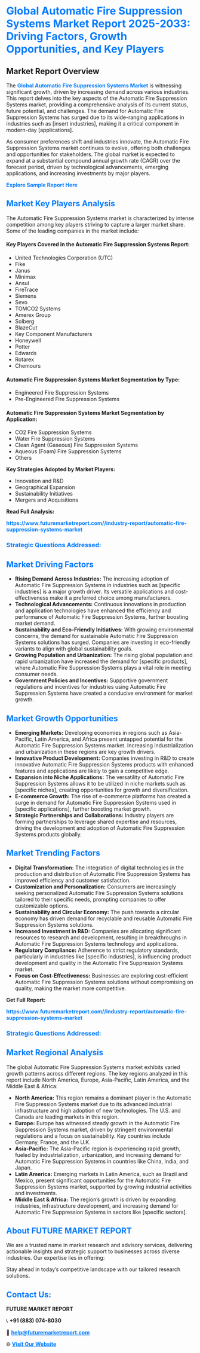 <h1 style="color: #007BFF;">Global Automatic Fire Suppression Systems Market Report 2025-2033: Driving Factors, Growth Opportunities, and Key Players</h1>

<section id="overview">
<h2>Market Report Overview</h2>
<p>The <a href="https://www.futuremarketreport.com//industry-report/automatic-fire-suppression-systems-market" style="color: #007BFF; text-decoration: none;"><strong>Global Automatic Fire Suppression Systems Market</strong></a> is witnessing significant growth, driven by increasing demand across various industries. This report delves into the key aspects of the Automatic Fire Suppression Systems market, providing a comprehensive analysis of its current status, future potential, and challenges. The demand for Automatic Fire Suppression Systems has surged due to its wide-ranging applications in industries such as [insert industries], making it a critical component in modern-day [applications].</p>
<p>As consumer preferences shift and industries innovate, the Automatic Fire Suppression Systems market continues to evolve, offering both challenges and opportunities for stakeholders. The global market is expected to expand at a substantial compound annual growth rate (CAGR) over the forecast period, driven by technological advancements, emerging applications, and increasing investments by major players.</p>
</section>

<section id="overview">
<p><a href="https://www.futuremarketreport.com//request-sample/reportId=88390" style="color: #007BFF; text-decoration: none;"><strong>Explore Sample Report Here</strong></a></p>
</section>

<section id="key-players">
<h2 style="color: #007BFF;">Market Key Players Analysis</h2>
<p>The Automatic Fire Suppression Systems market is characterized by intense competition among key players striving to capture a larger market share. Some of the leading companies in the market include:</p>
<h4>Key Players Covered in the Automatic Fire Suppression Systems Report:</h4>
<ul><li>United Technologies Corporation (UTC)</li><li>Fike</li><li>Janus</li><li>Minimax</li><li>Ansul</li><li>FireTrace</li><li>Siemens</li><li>Sevo</li><li>TOMCO2 Systems</li><li>Amerex Group</li><li>Solberg</li><li>BlazeCut</li><li>Key Component Manufacturers</li><li>Honeywell</li><li>Potter</li><li>Edwards</li><li>Rotarex</li><li>Chemours</li></ul>
<h4>Automatic Fire Suppression Systems Market Segmentation by Type:</h4>
<ul><li>Engineered Fire Suppression Systems</li><li>Pre-Engineered Fire Suppression Systems</li></ul>

<h4>Automatic Fire Suppression Systems Market Segmentation by Application:</h4>
<ul><li>CO2 Fire Suppression Systems</li><li>Water Fire Suppression Systems</li><li>Clean Agent (Gaseous) Fire Suppression Systems</li><li>Aqueous (Foam) Fire Suppression Systems</li><li>Others</li></ul>
<p><strong>Key Strategies Adopted by Market Players:</strong></p>
<ul>
<li>Innovation and R&D</li>
<li>Geographical Expansion</li>
<li>Sustainability Initiatives</li>
<li>Mergers and Acquisitions</li>
</ul>
</section>

<section>
<p><strong>Read Full Analysis: </strong></p><a href="https://www.futuremarketreport.com//industry-report/automatic-fire-suppression-systems-market" style="color: #007BFF; text-decoration: none;"><strong>https://www.futuremarketreport.com//industry-report/automatic-fire-suppression-systems-market</strong></a>
<h3 style="color: #007BFF;">Strategic Questions Addressed:</h3>
</section>

<section id="driving-factors">
<h2 style="color: #007BFF;">Market Driving Factors</h2>
<ul>
<li><strong>Rising Demand Across Industries:</strong> The increasing adoption of Automatic Fire Suppression Systems in industries such as [specific industries] is a major growth driver. Its versatile applications and cost-effectiveness make it a preferred choice among manufacturers.</li>
<li><strong>Technological Advancements:</strong> Continuous innovations in production and application technologies have enhanced the efficiency and performance of Automatic Fire Suppression Systems, further boosting market demand.</li>
<li><strong>Sustainability and Eco-Friendly Initiatives:</strong> With growing environmental concerns, the demand for sustainable Automatic Fire Suppression Systems solutions has surged. Companies are investing in eco-friendly variants to align with global sustainability goals.</li>
<li><strong>Growing Population and Urbanization:</strong> The rising global population and rapid urbanization have increased the demand for [specific products], where Automatic Fire Suppression Systems plays a vital role in meeting consumer needs.</li>
<li><strong>Government Policies and Incentives:</strong> Supportive government regulations and incentives for industries using Automatic Fire Suppression Systems have created a conducive environment for market growth.</li>
</ul>
</section>

<section id="growth-opportunities">
<h2 style="color: #007BFF;">Market Growth Opportunities</h2>
<ul>
<li><strong>Emerging Markets:</strong> Developing economies in regions such as Asia-Pacific, Latin America, and Africa present untapped potential for the Automatic Fire Suppression Systems market. Increasing industrialization and urbanization in these regions are key growth drivers.</li>
<li><strong>Innovative Product Development:</strong> Companies investing in R&D to create innovative Automatic Fire Suppression Systems products with enhanced features and applications are likely to gain a competitive edge.</li>
<li><strong>Expansion into Niche Applications:</strong> The versatility of Automatic Fire Suppression Systems allows it to be utilized in niche markets such as [specific niches], creating opportunities for growth and diversification.</li>
<li><strong>E-commerce Growth:</strong> The rise of e-commerce platforms has created a surge in demand for Automatic Fire Suppression Systems used in [specific applications], further boosting market growth.</li>
<li><strong>Strategic Partnerships and Collaborations:</strong> Industry players are forming partnerships to leverage shared expertise and resources, driving the development and adoption of Automatic Fire Suppression Systems products globally.</li>
</ul>
</section>

<section id="trending-factors">
<h2 style="color: #007BFF;">Market Trending Factors</h2>
<ul>
<li><strong>Digital Transformation:</strong> The integration of digital technologies in the production and distribution of Automatic Fire Suppression Systems has improved efficiency and customer satisfaction.</li>
<li><strong>Customization and Personalization:</strong> Consumers are increasingly seeking personalized Automatic Fire Suppression Systems solutions tailored to their specific needs, prompting companies to offer customizable options.</li>
<li><strong>Sustainability and Circular Economy:</strong> The push towards a circular economy has driven demand for recyclable and reusable Automatic Fire Suppression Systems solutions.</li>
<li><strong>Increased Investment in R&D:</strong> Companies are allocating significant resources to research and development, resulting in breakthroughs in Automatic Fire Suppression Systems technology and applications.</li>
<li><strong>Regulatory Compliance:</strong> Adherence to strict regulatory standards, particularly in industries like [specific industries], is influencing product development and quality in the Automatic Fire Suppression Systems market.</li>
<li><strong>Focus on Cost-Effectiveness:</strong> Businesses are exploring cost-efficient Automatic Fire Suppression Systems solutions without compromising on quality, making the market more competitive.</li>
</ul>
</section>

<section>
<p><strong>Get Full Report: </strong></p><a href="https://www.futuremarketreport.com//industry-report/automatic-fire-suppression-systems-market" style="color: #007BFF; text-decoration: none;"><strong>https://www.futuremarketreport.com//industry-report/automatic-fire-suppression-systems-market</strong></a>
<h3 style="color: #007BFF;">Strategic Questions Addressed:</h3>
</section>


<section id="regional-analysis">
<h2 style="color: #007BFF;">Market Regional Analysis</h2>
<p>The global Automatic Fire Suppression Systems market exhibits varied growth patterns across different regions. The key regions analyzed in this report include North America, Europe, Asia-Pacific, Latin America, and the Middle East & Africa:</p>
<ul>
<li><strong>North America:</strong> This region remains a dominant player in the Automatic Fire Suppression Systems market due to its advanced industrial infrastructure and high adoption of new technologies. The U.S. and Canada are leading markets in this region.</li>
<li><strong>Europe:</strong> Europe has witnessed steady growth in the Automatic Fire Suppression Systems market, driven by stringent environmental regulations and a focus on sustainability. Key countries include Germany, France, and the U.K.</li>
<li><strong>Asia-Pacific:</strong> The Asia-Pacific region is experiencing rapid growth, fueled by industrialization, urbanization, and increasing demand for Automatic Fire Suppression Systems in countries like China, India, and Japan.</li>
<li><strong>Latin America:</strong> Emerging markets in Latin America, such as Brazil and Mexico, present significant opportunities for the Automatic Fire Suppression Systems market, supported by growing industrial activities and investments.</li>
<li><strong>Middle East & Africa:</strong> The region’s growth is driven by expanding industries, infrastructure development, and increasing demand for Automatic Fire Suppression Systems in sectors like [specific sectors].</li>
</ul>
</section>

<footer>
<h2 style="color: #007BFF;">About FUTURE MARKET REPORT</h2>
<p>We are a trusted name in market research and advisory services, delivering actionable insights and strategic support to businesses across diverse industries. Our expertise lies in offering:</p>

<p>Stay ahead in today’s competitive landscape with our tailored research solutions.</p>

<h2 style="color: #007BFF;">Contact Us:</h2>
<p><strong>FUTURE MARKET REPORT</strong></p>
<p>📞 <strong>+91 (883) 074-8030</strong></p>
<p>📧 <strong><a href="mailto:help@futuremarketreport.com" style="color: #007BFF;">help@futuremarketreport.com</a></strong></p>
<p>🌐 <strong><a href="https://www.futuremarketreport.com/" style="color: #007BFF;">Visit Our Website</a></strong></p>
</footer>
